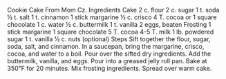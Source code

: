 Cookie Cake
From Mom Cz.
Ingredients
Cake
2 c. flour
2 c. sugar
1 t. soda
½ t. salt
1 t. cinnamon
1 stick margarine
½ c. crisco
4 T. cocoa or 1 square chocolate
1 c. water
½ c. buttermilk
1 t. vanilla
2 eggs, beaten
Frosting
1 stick margarine
1 square chocolate
5 T. cocoa
4-5 T. milk
1 lb. powdered sugar
1 t. vanilla
½ c. nuts (optional)
Steps
Sift together the flour, sugar, soda, salt, and cinnamon.
In a saucepan, bring the margarine, crisco, cocoa, and water to a boil. Pour over the sifted dry ingredients.
Add the buttermilk, vanilla, and eggs.
Pour into a greased jelly roll pan. Bake at 350℉ for 20 minutes.
Mix frosting ingredients. Spread over warm cake.
